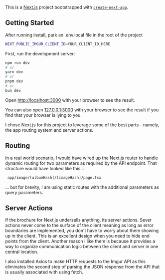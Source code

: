 This is a [Next.js](https://nextjs.org) project bootstrapped with [`create-next-app`](https://nextjs.org/docs/app/api-reference/cli/create-next-app).

## Getting Started

After running install, park an .env.local file in the root of the project 

```bash
NEXT_PUBLIC_IMGUR_CLIENT_ID=YOUR_CLIENT_ID_HERE
```

First, run the development server:

```bash
npm run dev
# or
yarn dev
# or
pnpm dev
# or
bun dev
```

Open [http://localhost:3000](http://localhost:3000) with your browser to see the result.

You can also open [127.0.0.1:3000](http://127.0.0.1:3000) with your browser to see the result if you find that your browser is lying to you.

I chose Next.js for this project to leverage some of the best parts - namely, the app routing system and server actions. 

## Routing 

In a real world scenario, I would have wired up the Next.js router to handle dynamic routing for two parameters as required by the API endpoint. That structure would have looked like this... 

```bash
 app/image/[albumHash]/[imageHash]/page.tsx 
```

... but for brevity, I am using static routes with the additional parameters as query parameters.

## Server Actions

If the brochure for Next.js undersells anything, its server actions. Sever actions never come to the surface of the client meaning as long as error boundaries are implemented, you don't have to worry about them showing up in the client. This is an excellent design when you need to hide end points from the client. Another reason I like them is because it provides a way to organize communication logic between the client and server in one central location.

I also installed Axios to make HTTP requests to the Imgur API as this eliminates the second step of parsing the JSON response from the API that is usually associated with using fetch. 


